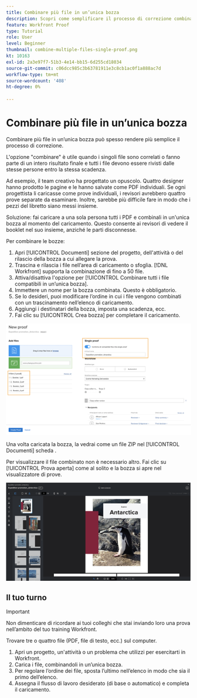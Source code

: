 ```yaml
---
title: Combinare più file in un’unica bozza
description: Scopri come semplificare il processo di correzione combinando più file in un’unica bozza in [!DNL  Workfront].
feature: Workfront Proof
type: Tutorial
role: User
level: Beginner
thumbnail: combine-multiple-files-single-proof.png
kt: 10163
exl-id: 2a3e97f7-51b3-4e14-bb15-6d255cd18034
source-git-commit: c06dcc985c3b63781911e3c8cb1ac0f1a888ac7d
workflow-type: tm+mt
source-wordcount: '408'
ht-degree: 0%

---
```


# Combinare più file in un’unica bozza

Combinare più file in un’unica bozza può spesso rendere più semplice il processo di correzione.

L&#39;opzione &quot;combinare&quot; è utile quando i singoli file sono correlati o fanno parte di un intero risultato finale e tutti i file devono essere rivisti dalle stesse persone entro la stessa scadenza.

Ad esempio, il team creativo ha progettato un opuscolo. Quattro designer hanno prodotto le pagine e le hanno salvate come PDF individuali. Se ogni progettista li caricasse come prove individuali, i revisori avrebbero quattro prove separate da esaminare. Inoltre, sarebbe più difficile fare in modo che i pezzi del libretto siano messi insieme.

Soluzione: fai caricare a una sola persona tutti i PDF e combinali in un&#39;unica bozza al momento del caricamento. Questo consente ai revisori di vedere il booklet nel suo insieme, anziché le parti disconnesse.

Per combinare le bozze:

1. Apri [!UICONTROL Documenti] sezione del progetto, dell&#39;attività o del rilascio della bozza a cui allegare la prova.
2. Trascina e rilascia i file nell’area di caricamento o sfoglia. [!DNL Workfront] supporta la combinazione di fino a 50 file.
3. Attiva/disattiva l&#39;opzione per [!UICONTROL Combinare tutti i file compatibili in un’unica bozza].
4. Immettere un nome per la bozza combinata. Questo è obbligatorio.
5. Se lo desideri, puoi modificare l’ordine in cui i file vengono combinati con un trascinamento nell’elenco di caricamento.
6. Aggiungi i destinatari della bozza, imposta una scadenza, ecc.
7. Fai clic su [!UICONTROL Crea bozza] per completare il caricamento.

![Un&#39;immagine del [!UICONTROL Nuova prova] con l’elenco dei file caricati e [!UICONTROL A prova singola] sezioni evidenziate.](assets/combine-proofs.png)

Una volta caricata la bozza, la vedrai come un file ZIP nel [!UICONTROL Documenti] scheda .

Per visualizzare il file combinato non è necessario altro. Fai clic su [!UICONTROL Prova aperta] come al solito e la bozza si apre nel visualizzatore di prove.

![Immagine del visualizzatore di prove con una bozza a più pagine visibile.](assets/combine-proofs-2.png)

## Il tuo turno

>[!IMPORTANT]
>
>Non dimenticare di ricordare ai tuoi colleghi che stai inviando loro una prova nell’ambito del tuo training Workfront.


Trovare tre o quattro file (PDF, file di testo, ecc.) sul computer.

1. Apri un progetto, un&#39;attività o un problema che utilizzi per esercitarti in Workfront.
1. Carica i file, combinandoli in un’unica bozza.
1. Per regolare l’ordine dei file, sposta l’ultimo nell’elenco in modo che sia il primo dell’elenco.
1. Assegna il flusso di lavoro desiderato (di base o automatico) e completa il caricamento.



<!--
##Learn more
* Create a multi-page proof
-->
